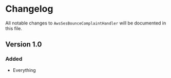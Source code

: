 # Changelog

All notable changes to `AwsSesBounceComplaintHandler` will be documented in this file.

## Version 1.0

### Added
- Everything

